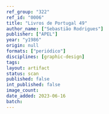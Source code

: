 ```yaml
---
ref_group: "322"
ref_id: "0006"
title: "Livros de Portugal 49"
author_name: ["Sebastião Rodrigues"]
publisher: ["APEL"]
year: "y1986"
origin: null
formats: ["periódico"]
disciplines: [graphic-design]
tags:
layout: artifact
status: scan
published: false
int_published: false
image_count:
date_added: 2023-06-16
batch:
---
```

